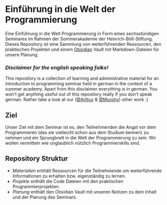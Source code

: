 # Einführung in die Welt der Programmierung

Eine Einführung in die Welt Programmierung in Form eines sechsstündigen Seminares im Rahmen der Sommerakademie der Heinrich-Böll-Stiftung. Dieses Repository ist eine Sammlung von weiterführenden Ressourcen, den praktischen Projekten und einem [Obsidian](https://obsidian.md) Vault mit Markdown-Dateien für unsere Planung.

### _Disclaimer for the english speaking folks!_

This repository is a collection of learning and administrative material for an introduction to programming seminar held in german in the context of a summer academy. Apart from this disclaimer everything is in german. You won't get anything useful out of this repository really if you don't speak german. Rather take a look at our ([@Arthur](https://github.com/QuantumMerlinArthur) & [@Murphy](https://github.com/StrangeGirlMurph)) other work :)

## Ziel

Unser Ziel mit dem Seminar ist es, den Teilnehmenden die Angst vor dem Programmieren (das sie vielleicht schon aus dem Studium kennen) zu nehmen und ein Sprungbrett in die Welt der Programmierung zu sein. Wir wollen vermitteln wie unglaublich nützlich Programmierskills sind.

## Repository Struktur

- _Materialien_ enthält Ressourcen für die Teilnehmende um weiterführende Informationen zu erhalten bzw. eigenständig zu lernen.
- _Projekte_ enthält die Code Dateien mit den praktischen Programmierprojekten.
- _Planung_ enthält den Obsidian Vault mit unseren Notizen zu dem Inhalt und der Planung des Seminars.
